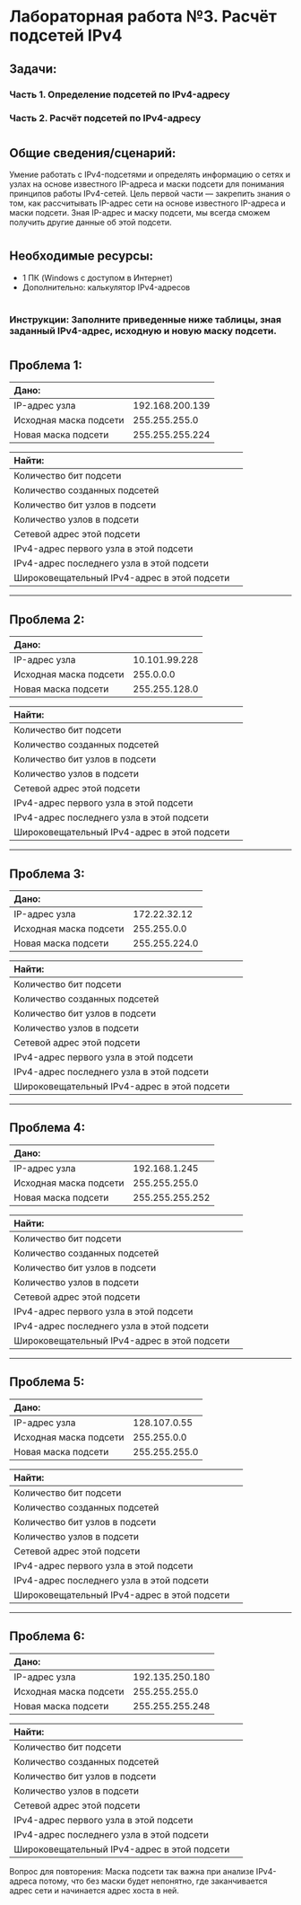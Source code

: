 # Лабораторная работа №3. Расчёт подсетей IPv4

## Задачи:
### Часть 1. Определение подсетей по IPv4-адресу
### Часть 2. Расчёт подсетей по IPv4-адресу
#
## Общие сведения/сценарий:
Умение работать с IPv4-подсетями и определять информацию о сетях и узлах на основе известного IP-адреса и маски подсети для понимания принципов работы IPv4-сетей. Цель первой части — закрепить знания о том, как рассчитывать IP-адрес сети на основе известного IP-адреса и маски подсети. Зная IP-адрес и маску подсети,  мы всегда сможем получить другие данные об этой подсети.
#
## Необходимые ресурсы:
- 1 ПК (Windows с доступом в Интернет)
- Дополнительно: калькулятор IPv4-адресов
#
### Инструкции: Заполните приведенные ниже таблицы, зная заданный IPv4-адрес, исходную и новую маску подсети.
#

## Проблема 1:
                                                                                      
| Дано:            |                |
|:-----------------|:---------------|
|IP-адрес узла                                                  |192.168.200.139       |
|Исходная маска подсети                                         |255.255.255.0         |
|Новая маска подсети                                            |255.255.255.224       |

|Найти:  |                |                    
|:-----------------|:---------------|
|Количество бит подсети                                         |                      |
|Количество созданных подсетей                                  |                      |
|Количество бит узлов в подсети                                 |                      |
|Количество узлов в подсети                                     |                      |
|Сетевой адрес этой подсети                                     |                      |
|IPv4-адрес первого узла в этой подсети                         |                      |
|IPv4-адрес последнего узла в этой подсети                      |                      |
|Широковещательный IPv4-адрес в этой подсети                    |                      |
***
## Проблема 2:

| Дано:            |                |
|:-----------------|:---------------|
|IP-адрес узла                                                  |10.101.99.228         |
|Исходная маска подсети                                         |255.0.0.0             |
|Новая маска подсети                                            |255.255.128.0         |

|Найти:  |                |                    
|:-----------------|:---------------|
|Количество бит подсети                                         |                      |
|Количество созданных подсетей                                  |                      |
|Количество бит узлов в подсети                                 |                      |
|Количество узлов в подсети                                     |                      |
|Сетевой адрес этой подсети                                     |                      |
|IPv4-адрес первого узла в этой подсети                         |                      |
|IPv4-адрес последнего узла в этой подсети                      |                      |
|Широковещательный IPv4-адрес в этой подсети                    |                      |
***
## Проблема 3:
| Дано:            |                |
|:-----------------|:---------------|
|IP-адрес узла                                                  |172.22.32.12          |
|Исходная маска подсети                                         |255.255.0.0           |
|Новая маска подсети                                            |255.255.224.0         |

|Найти:  |                |                    
|:-----------------|:---------------|
|Количество бит подсети                                         |                      |
|Количество созданных подсетей                                  |                      |
|Количество бит узлов в подсети                                 |                      |
|Количество узлов в подсети                                     |                      |
|Сетевой адрес этой подсети                                     |                      |
|IPv4-адрес первого узла в этой подсети                         |                      |
|IPv4-адрес последнего узла в этой подсети                      |                      |
|Широковещательный IPv4-адрес в этой подсети                    |                      |
***
## Проблема 4:
| Дано:            |                |
|:-----------------|:---------------|
|IP-адрес узла                                                  |192.168.1.245         |
|Исходная маска подсети                                         |255.255.255.0         |
|Новая маска подсети                                            |255.255.255.252       |

|Найти:  |                |                    
|:-----------------|:---------------|
|Количество бит подсети                                         |                      |
|Количество созданных подсетей                                  |                      |
|Количество бит узлов в подсети                                 |                      |
|Количество узлов в подсети                                     |                      |
|Сетевой адрес этой подсети                                     |                      |
|IPv4-адрес первого узла в этой подсети                         |                      |
|IPv4-адрес последнего узла в этой подсети                      |                      |
|Широковещательный IPv4-адрес в этой подсети                    |                      |
***
## Проблема 5:

| Дано:            |                |
|:-----------------|:---------------|
|IP-адрес узла                                                  |128.107.0.55          |
|Исходная маска подсети                                         |255.255.0.0           |
|Новая маска подсети                                            |255.255.255.0         |

|Найти:  |                |                    
|:-----------------|:---------------|
|Количество бит подсети                                         |                      |
|Количество созданных подсетей                                  |                      |
|Количество бит узлов в подсети                                 |                      |
|Количество узлов в подсети                                     |                      |
|Сетевой адрес этой подсети                                     |                      |
|IPv4-адрес первого узла в этой подсети                         |                      |
|IPv4-адрес последнего узла в этой подсети                      |                      |
|Широковещательный IPv4-адрес в этой подсети                    |                      |
***
## Проблема 6:

| Дано:            |                |
|:-----------------|:---------------|
|IP-адрес узла                                                  |192.135.250.180       |
|Исходная маска подсети                                         |255.255.255.0         |
|Новая маска подсети                                            |255.255.255.248       |

|Найти:  |                |                    
|:-----------------|:---------------|
|Количество бит подсети                                         |                      |
|Количество созданных подсетей                                  |                      |
|Количество бит узлов в подсети                                 |                      |
|Количество узлов в подсети                                     |                      |
|Сетевой адрес этой подсети                                     |                      |
|IPv4-адрес первого узла в этой подсети                         |                      |
|IPv4-адрес последнего узла в этой подсети                      |                      |
|Широковещательный IPv4-адрес в этой подсети                    |                      |

Вопрос для повторения:
Маска подсети так важна при анализе IPv4-адреса потому, что без маски будет непонятно, где заканчивается адрес сети и начинается адрес хоста в ней. 
